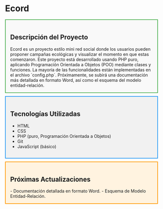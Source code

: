 # Ecord

<div style="border: 2px solid #4CAF50; padding: 15px; background-color: #f9f9f9; margin-bottom: 10px;">
  <h2>Descripción del Proyecto</h2>
  Ecord es un proyecto estilo mini red social donde los usuarios pueden proponer campañas ecológicas y visualizar el momento en que estas comenzaron. Este proyecto está desarrollado usando PHP puro, aplicando Programación Orientada a Objetos (POO) mediante clases y funciones. La mayoría de las funcionalidades están implementadas en el archivo `config.php`. Próximamente, se subirá una documentación más detallada en formato Word, así como el esquema del modelo entidad-relación.
</div>

<div style="border: 2px solid #2196F3; padding: 15px; background-color: #f1f1f1; margin-bottom: 10px;">
  <h2>Tecnologías Utilizadas</h2>
  <ul>
    <li>HTML</li>
    <li>CSS</li>
    <li>PHP (puro, Programación Orientada a Objetos)</li>
    <li>Git</li>
    <li>JavaScript (básico)</li>
  </ul>
</div>

<div style="border: 2px solid #FF9800; padding: 15px; background-color: #fff3e0;">
  <h2>Próximas Actualizaciones</h2>
  - Documentación detallada en formato Word.
  - Esquema de Modelo Entidad-Relación.
</div>
